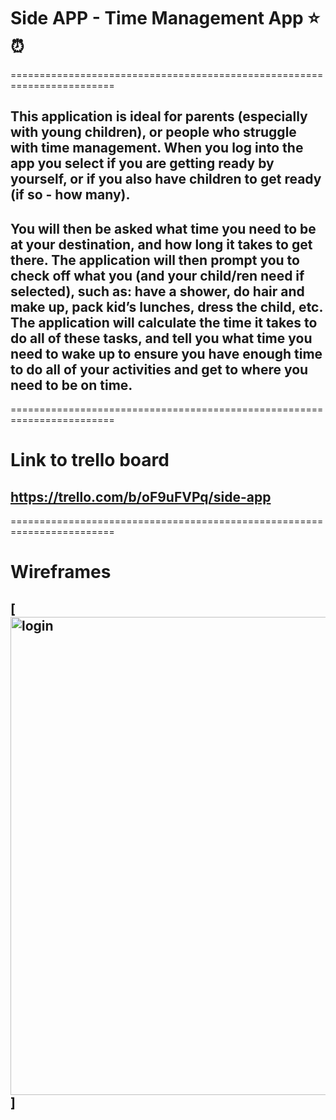 # Side APP - Time Management App :star::alarm_clock:
========================================================================
## This application is ideal for parents (especially with young children), or people who struggle with time management. When you log into the app you select if you are getting ready by yourself, or if you also have children to get ready (if so - how many). 
## You will then be asked what time you need to be at your destination, and how long it takes to get there. The application will then prompt you to check off what you (and your child/ren need if selected), such as: have a shower, do hair and make up, pack kid’s lunches, dress the child, etc. The application will calculate the time it takes to do all of these tasks, and tell you what time you need to wake up to ensure you have enough time to do all of your activities and get to where you need to be on time. 
========================================================================
# Link to trello board
## https://trello.com/b/oF9uFVPq/side-app
========================================================================
# Wireframes
 ## [<img width="765" alt="login" src="https://user-images.githubusercontent.com/67769157/97660587-c7504600-1abd-11eb-8650-414ca1e9f67b.png">]
